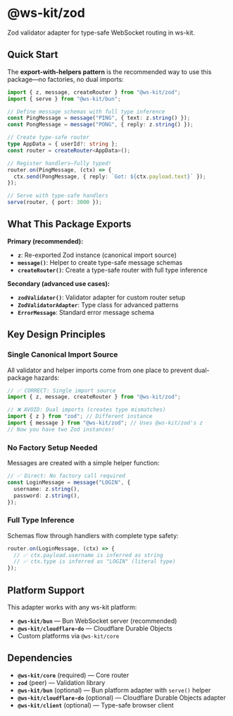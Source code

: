 # @ws-kit/zod

Zod validator adapter for type-safe WebSocket routing in ws-kit.

## Quick Start

The **export-with-helpers pattern** is the recommended way to use this package—no factories, no dual imports:

```typescript
import { z, message, createRouter } from "@ws-kit/zod";
import { serve } from "@ws-kit/bun";

// Define message schemas with full type inference
const PingMessage = message("PING", { text: z.string() });
const PongMessage = message("PONG", { reply: z.string() });

// Create type-safe router
type AppData = { userId?: string };
const router = createRouter<AppData>();

// Register handlers—fully typed!
router.on(PingMessage, (ctx) => {
  ctx.send(PongMessage, { reply: `Got: ${ctx.payload.text}` });
});

// Serve with type-safe handlers
serve(router, { port: 3000 });
```

## What This Package Exports

**Primary (recommended):**

- **`z`**: Re-exported Zod instance (canonical import source)
- **`message()`**: Helper to create type-safe message schemas
- **`createRouter()`**: Create a type-safe router with full type inference

**Secondary (advanced use cases):**

- **`zodValidator()`**: Validator adapter for custom router setup
- **`ZodValidatorAdapter`**: Type class for advanced patterns
- **`ErrorMessage`**: Standard error message schema

## Key Design Principles

### Single Canonical Import Source

All validator and helper imports come from one place to prevent dual-package hazards:

```typescript
// ✅ CORRECT: Single import source
import { z, message, createRouter } from "@ws-kit/zod";

// ❌ AVOID: Dual imports (creates type mismatches)
import { z } from "zod"; // Different instance
import { message } from "@ws-kit/zod"; // Uses @ws-kit/zod's z
// Now you have two Zod instances!
```

### No Factory Setup Needed

Messages are created with a simple helper function:

```typescript
// ✅ Direct: No factory call required
const LoginMessage = message("LOGIN", {
  username: z.string(),
  password: z.string(),
});
```

### Full Type Inference

Schemas flow through handlers with complete type safety:

```typescript
router.on(LoginMessage, (ctx) => {
  // ✅ ctx.payload.username is inferred as string
  // ✅ ctx.type is inferred as "LOGIN" (literal type)
});
```

## Platform Support

This adapter works with any ws-kit platform:

- **`@ws-kit/bun`** — Bun WebSocket server (recommended)
- **`@ws-kit/cloudflare-do`** — Cloudflare Durable Objects
- Custom platforms via `@ws-kit/core`

## Dependencies

- **`@ws-kit/core`** (required) — Core router
- **`zod`** (peer) — Validation library
- **`@ws-kit/bun`** (optional) — Bun platform adapter with `serve()` helper
- **`@ws-kit/cloudflare-do`** (optional) — Cloudflare Durable Objects adapter
- **`@ws-kit/client`** (optional) — Type-safe browser client
